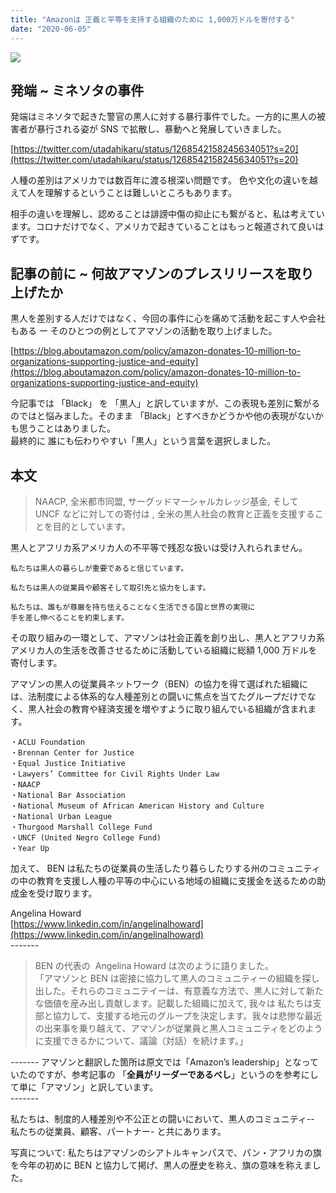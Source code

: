 ```yaml
---
title: "Amazonは 正義と平等を支持する組織のために 1,000万ドルを寄付する"
date: "2020-06-05"
---
```


![](https://assets.st-note.com/production/uploads/images/27449290/rectangle_large_type_2_07324e7725d395ed2e771454b7dfb5d6.jpeg?width=800)

## **発端 ~ ミネソタの事件**

発端はミネソタで起きた警官の黒人に対する暴行事件でした。一方的に黒人の被害者が暴行される姿が SNS で拡散し、暴動へと発展していきました。

[https://twitter.com/utadahikaru/status/1268542158245634051?s=20](https://twitter.com/utadahikaru/status/1268542158245634051?s=20)

人種の差別はアメリカでは数百年に渡る根深い問題です。 色や文化の違いを越えて人を理解するということは難しいところもあります。

相手の違いを理解し、認めることは誹謗中傷の抑止にも繋がると、私は考えています。コロナだけでなく、アメリカで起きていることはもっと報道されて良いはずです。

## **記事の前に ~ 何故アマゾンのプレスリリースを取り上げたか**

黒人を差別する人だけではなく、今回の事件に心を痛めて活動を起こす人や会社もある ー そのひとつの例としてアマゾンの活動を取り上げました。

[https://blog.aboutamazon.com/policy/amazon-donates-10-million-to-organizations-supporting-justice-and-equity](https://blog.aboutamazon.com/policy/amazon-donates-10-million-to-organizations-supporting-justice-and-equity)

今記事では 「Black」 を 「黒人」と訳していますが、この表現も差別に繋がるのではと悩みました。そのまま 「Black」とすべきかどうかや他の表現がないかも思うことはありました。  
最終的に 誰にも伝わりやすい「黒人」という言葉を選択しました。

## 本文

> NAACP, 全米都市同盟, サーグッドマーシャルカレッジ基金, そして UNCF などに対しての寄付は , 全米の黒人社会の教育と正義を支援することを目的としています。

黒人とアフリカ系アメリカ人の不平等で残忍な扱いは受け入れられません。

```
私たちは黒人の暮らしが重要であると信じています。

私たちは黒人の従業員や顧客そして取引先と協力をします。

私たちは、誰もが尊厳を持ち怯えることなく生活できる国と世界の実現に
手を差し伸べることを約束します。
```

その取り組みの一環として、アマゾンは社会正義を創り出し、黒人とアフリカ系アメリカ人の生活を改善させるために活動している組織に総額 1,000 万ドルを寄付します。

アマゾンの黒人の従業員ネットワーク（BEN）の協力を得て選ばれた組織には、法制度による体系的な人種差別との闘いに焦点を当てたグループだけでなく、黒人社会の教育や経済支援を増やすように取り組んでいる組織が含まれます。

```
・ACLU Foundation
・Brennan Center for Justice
・Equal Justice Initiative
・Lawyers’ Committee for Civil Rights Under Law
・NAACP
・National Bar Association
・National Museum of African American History and Culture
・National Urban League
・Thurgood Marshall College Fund
・UNCF (United Negro College Fund)
・Year Up
```

加えて、 BEN は私たちの従業員の生活したり暮らしたりする州のコミュニティの中の教育を支援し人種の平等の中心にいる地域の組織に支援金を送るための助成金を受け取ります。

Angelina Howard  
[https://www.linkedin.com/in/angelinalhoward](https://www.linkedin.com/in/angelinalhoward)  
\-------

> BEN の代表の  Angelina Howard は次のように語りました。  
> 「アマゾンと BEN は密接に協力して黒人のコミュニティーの組織を探し出した。それらのコミュニテイーは、有意義な方法で、黒人に対して新たな価値を産み出し貢献します。記載した組織に加えて, 我々は 私たちは支部と協力して、支援する地元のグループを決定します。我々は悲惨な最近の出来事を乗り越えて、アマゾンが従業員と黒人コミュニティをどのように支援できるかについて、議論（対話）を続けます。」

\------- アマゾンと翻訳した箇所は原文では「Amazon’s leadership」となっていたのですが、参考記事の 「**全員がリーダーであるべし**」というのを参考にして単に「アマゾン」と訳しています。  
\-------

私たちは、制度的人種差別や不公正との闘いにおいて、黒人のコミュニティ--  私たちの従業員、顧客、パートナー- と共にあります。

写真について: 私たちはアマゾンのシアトルキャンパスで、パン・アフリカの旗を今年の初めに BEN と協力して掲げ、黒人の歴史を称え、旗の意味を称えました。
